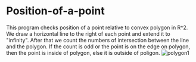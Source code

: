 # Position-of-a-point
This program checks position of a point relative to convex polygon in R^2. We draw a horizontal line to the right of each point and extend it to "infinity". After that we count the numbers of intersection between the line and the polygon. If the count is odd or the point is on the edge on polygon, then the point is inside of polygon, else it is outside of poligon.
![polygon1](https://user-images.githubusercontent.com/48496260/75117046-d9e4c680-5676-11ea-9aa6-d0f65460dc24.png)
